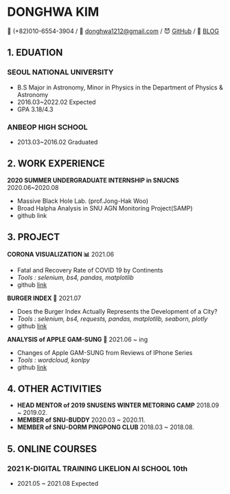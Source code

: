 # DONGHWA KIM
📱 (+82)010-6554-3904 / 📧 donghwa1212@gmail.com / 😈 [GitHub](https://github.com/dddonghwa) / 📝 [BLOG](https://donghajoha.tistory.com/)

## 1. EDUATION

### SEOUL NATIONAL UNIVERSITY 
- B.S Major in Astronomy, Minor in Physics in the Department of Physics & Astronomy
- 2016.03~2022.02 Expected
- GPA 3.18/4.3

### ANBEOP HIGH SCHOOL
- 2013.03~2016.02 Graduated

## 2. WORK EXPERIENCE
__2020 SUMMER UNDERGRADUATE INTERNSHIP in SNUCNS__ 2020.06~2020.08
- Massive Black Hole Lab. (prof.Jong-Hak Woo)
- Broad Halpha Analysis in SNU AGN Monitoring Project(SAMP)
- github link


## 3. PROJECT
__CORONA VISUALIZATION 📊__ 2021.06
- Fatal and Recovery Rate of COVID 19 by Continents 
- *Tools : selenium, bs4, pandas, matplotlib*
- github [link](https://github.com/likelion-aischool-10-teamproject/corona-visualization)

__BURGER INDEX 🍔__ 2021.07
- Does the Burger Index Actually Represents the Development of a City?
- *Tools : selenium, bs4, requests, pandas, matplotlib, seaborn, plotly*
- github [link](https://github.com/likelion-aischool-10-teamproject/burger-index)

__ANALYSIS of APPLE GAM-SUNG 📱__ 2021.06 ~ ing
- Changes of Apple GAM-SUNG from Reviews of IPhone Series
- *Tools : wordcloud, konlpy*
- github [link](https://github.com/dddonghwa/my-Side-Project)

## 4. OTHER ACTIVITIES
- __HEAD MENTOR of 2019 SNUSENS WINTER METORING CAMP__ 2018.09 ~ 2019.02.   
- __MEMBER of SNU-BUDDY__ 2020.03 ~ 2020.11.   
- __MEMBER of SNU-DORM PINGPONG CLUB__ 2018.03 ~ 2018.08.   


## 5. ONLINE COURSES
### 2021 K-DIGITAL TRAINING LIKELION AI SCHOOL 10th
- 2021.05 ~ 2021.08 Expected

